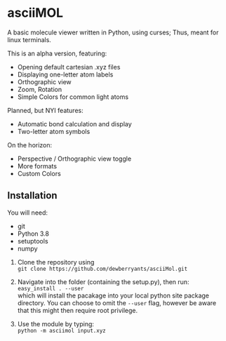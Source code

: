 # asciiMOL

A basic molecule viewer written in Python, using curses; Thus, meant for linux terminals.

This is an alpha version, featuring:

* Opening default cartesian .xyz files
* Displaying one-letter atom labels
* Orthographic view
* Zoom, Rotation
* Simple Colors for common light atoms

Planned, but NYI features:
* Automatic bond calculation and display
* Two-letter atom symbols

On the horizon:
* Perspective / Orthographic view toggle
* More formats
* Custom Colors

## Installation

You will need:
* git
* Python 3.8
* setuptools
* numpy

1. Clone the repository using\
`git clone https://github.com/dewberryants/asciiMol.git`

2. Navigate into the folder (containing the setup.py), then run:\
`easy_install . --user`\
which will install the pacakage into your local python site package directory. You can choose to omit the `--user`
flag, however be aware that this might then require root privilege.

3. Use the module by typing:\
`python -m asciimol input.xyz`